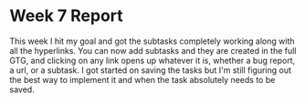 # Week 7 Report

This week I hit my goal and got the subtasks completely working along
with all the hyperlinks. You can now add subtasks and they are created
in the full GTG, and clicking on any link opens up whatever it is,
whether a bug report, a url, or a subtask. I got started on saving the
tasks but I'm still figuring out the best way to implement it and when
the task absolutely needs to be saved.

